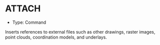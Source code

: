 # ATTACH

- Type: Command

Inserts references to external files such as other drawings, raster images, point clouds, coordination models, and underlays.

